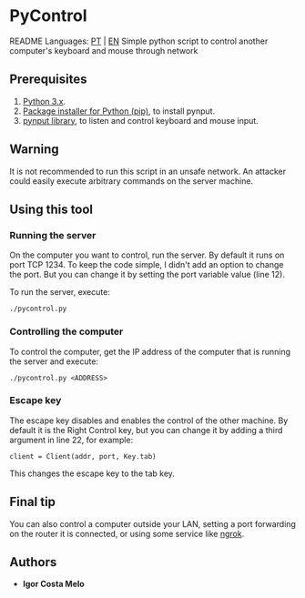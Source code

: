 # PyControl
README Languages: [PT](README-pt.md) | [EN](README.md)
Simple python script to control another computer's keyboard and mouse through network

## Prerequisites
1. [Python 3.x](https://www.python.org/downloads/).
2. [Package installer for Python (pip)](https://pypi.org/project/pip/), to install pynput.
3. [pynput library](https://pypi.org/project/pynput/), to listen and control keyboard and mouse input.

## Warning
It is not recommended to run this script in an unsafe network.
An attacker could easily execute arbitrary commands on the server machine.

## Using this tool

### Running the server
On the computer you want to control, run the server.
By default it runs on port TCP 1234. 
To keep the code simple, I didn't add an option to change the port. 
But you can change it by setting the port variable value (line 12).

To run the server, execute:
```
./pycontrol.py
```

### Controlling the computer
To control the computer, get the IP address of the computer that is running the server and execute:

```
./pycontrol.py <ADDRESS>
```

### Escape key
The escape key disables and enables the control of the other machine.
By default it is the Right Control key, but you can change it by adding a third
argument in line 22, for example:

```
client = Client(addr, port, Key.tab)
```
This changes the escape key to the tab key.

## Final tip
You can also control a computer outside your LAN, setting a port forwarding 
on the router it is connected, or using some service like [ngrok](https://ngrok.com/).

## Authors
* **Igor Costa Melo**
